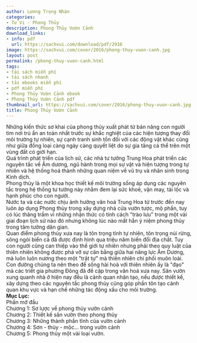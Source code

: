 ```yaml
---
author: Lương Trọng Nhàn
categories:
- Tử Vi - Phong Thủy
description: Phong Thủy Vườn Cảnh
download_links:
- info: pdf
  url: https://sachvui.com/download/pdf/2916
image: https://sachvui.com/cover/2016/phong-thuy-vuon-canh.jpg
layout: post
permalink: /phong-thuy-vuon-canh.html
tags:
- tải sách miễn phí
- tải sách nhanh
- tải ebooks miễn phí
- pdf miễn phí
- Phong Thủy Vườn Cảnh ebook
- Phong Thủy Vườn Cảnh pdf
thumbnail_url: https://sachvui.com/cover/2016/phong-thuy-vuon-canh.jpg
title: Phong Thủy Vườn Cảnh
---
```


 <div class="item-desc text-justify"> <p>Những kiến thức sơ khai của phong thủy xuất phát từ bản năng con người tìm nơi trú ẩn an toàn nhất trước sự khắc nghiệt của các hiện tượng thay đổi môi trường tự nhiên, sự cạnh tranh sinh tồn đối với các động vật khác cũng như giữa đồng loại càng ngày càng quyết liệt do sự gia tăng cá thể trên một vùng đất có giới hạn.<br>Quá trình phát triển của lịch sử, các nhà tư tưởng Trung Hoa phát triển các nguyên tắc về Âm dương, ngũ hành trong mọi sự vật và hiện tượng trong tự nhiên và hệ thống hoá thành những quan niệm về vũ trụ và nhân sinh trong Kinh dịch.<br>Phong thủy là một khoa học thiết kế môi trường sống áp dụng các nguyên tắc trong hệ thống tư tưởng này nhằm đem lại sức khoẻ, vận may, tài lộc và hạnh phúc cho con người.<br>Nước ta và các nước chịu ảnh hưởng văn hoá Trung Hoa từ trước đến nay luôn áp dụng Phong thủy trong xây dựng nhà cửa vườn tược, mộ phần, tuy có lúc thăng trầm vì những nhận thức có tính cách "trào lưu" trong một vài giai đoạn lịch sử nào đó nhưng không lúc nào mất hẳn ý niệm phong thủy trong tâm tưởng dân gian.<br>Quan điểm phong thủy xưa nay là tôn trọng tính tự nhiên, tôn trọng núi rừng, sông ngòi biển cả đã được định hình qua triệu năm biến đổi địa chất. Tuy con người cũng can thiệp vào thế giới tự nhiên nhưng phải theo quy luật của thiên nhiên không được phá vỡ sự cân bằng giữa hai năng lực Âm Dương, mà luôn luôn nương theo một "trật tự" mà thiên nhiên chi phối muôn loài. Con đường chúng ta nên theo để sống hài hoà với thiên nhiên ấy là "đạo" mà các triết gia phương Đông đã đề cập trong văn hoá xưa nay. Sân vườn xung quanh nhà ở hiện nay đều là cảnh quan nhân tạo, nếu được thiết kế, xây dựng theo các nguyên tắc phong thủy cũng góp phần tôn tạo cảnh quan khu vực và hạn chế những tác động xấu cho môi trường.<br><strong>Mục Lục:</strong><br>Phần mở đầu<br>Chương 1: Sơ lược về phong thủy vườn cảnh<br>Chương 2: Thiết kế săn vườn theo phong thủy<br>Chương 3: Những thành phần tĩnh của vườn cảnh<br>Chương 4: Sơn - thủy - mộc... trong vườn cảnh<br>Chương 5: Phong thủy một vài loại vườn.</p> </div>